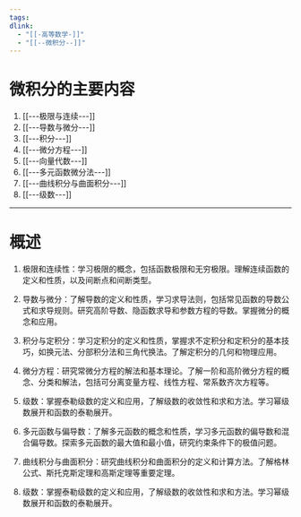```yaml
---
tags: 
dlink:
  - "[[-高等数学-]]"
  - "[[--微积分--]]"
---
```

# 微积分的主要内容
1. [[---极限与连续---]]
2. [[---导数与微分---]]
3. [[---积分---]]
4. [[---微分方程---]]
5. [[---向量代数---]]
6. [[---多元函数微分法---]]
7. [[---曲线积分与曲面积分---]]
8. [[---级数---]]

---
# 概述
1. 极限和连续性：学习极限的概念，包括函数极限和无穷极限。理解连续函数的定义和性质，以及间断点和间断类型。
    
2. 导数与微分：了解导数的定义和性质，学习求导法则，包括常见函数的导数公式和求导规则。研究高阶导数、隐函数求导和参数方程的导数。掌握微分的概念和应用。
    
3. 积分与定积分：学习定积分的定义和性质，掌握求不定积分和定积分的基本技巧，如换元法、分部积分法和三角代换法。了解定积分的几何和物理应用。
    
4. 微分方程：研究常微分方程的解法和基本理论。了解一阶和高阶微分方程的概念、分类和解法，包括可分离变量方程、线性方程、常系数齐次方程等。
    
5. 级数：掌握泰勒级数的定义和应用，了解级数的收敛性和求和方法。学习幂级数展开和函数的泰勒展开。
    
6. 多元函数与偏导数：了解多元函数的概念和性质，学习多元函数的偏导数和混合偏导数。探索多元函数的最大值和最小值，研究约束条件下的极值问题。
    
7. 曲线积分与曲面积分：研究曲线积分和曲面积分的定义和计算方法。了解格林公式、斯托克斯定理和高斯定理等重要定理。

8. 级数：掌握泰勒级数的定义和应用，了解级数的收敛性和求和方法。学习幂级数展开和函数的泰勒展开。
